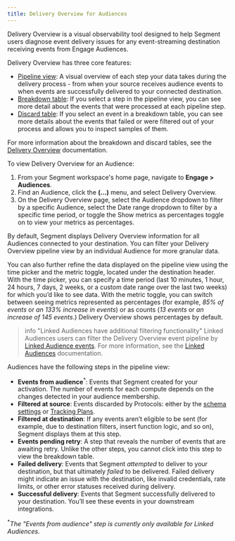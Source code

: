 ```yaml
---
title: Delivery Overview for Audiences
---
```


Delivery Overview is a visual observability tool designed to help Segment users diagnose event delivery issues for any event-streaming destination receiving events from Engage Audiences.

Delivery Overview has three core features:

- [Pipeline view](#pipeline-view): A visual overview of each step your data takes during the delivery process \- from when your source receives audience events to when events are successfully delivered to your connected destination.  
- [Breakdown table](/docs/monitoring/delivery-overview#breakdown-table): If you select a step in the pipeline view, you can see more detail about the events that were processed at each pipeline step.  
- [Discard table](/docs/monitoring/delivery-overview#breakdown-table): If you select an event in a breakdown table, you can see more details about the events that failed or were filtered out of your process and allows you to inspect samples of them.

For more information about the breakdown and discard tables, see the [Delivery Overview](/docs/monitoring/delivery-overview) documentation.

To view Delivery Overview for an Audience:
1. From your Segment workspace's home page, navigate to **Engage > Audiences**.  
2. Find an Audience, click the **(...)** menu, and select Delivery Overview.  
3. On the Delivery Overview page, select the Audience dropdown to filter by a specific Audience, select the Date range dropdown to filter by a specific time period, or toggle the Show metrics as percentages toggle on to view your metrics as percentages.

By default, Segment displays Delivery Overview information for all Audiences connected to your destination. You can filter your Delivery Overview pipeline view by an individual Audience for more granular data.

You can also further refine the data displayed on the pipeline view using the time picker and the metric toggle, located under the destination header. With the time picker, you can specify a time period (last 10 minutes, 1 hour, 24 hours, 7 days, 2 weeks, or a custom date range over the last two weeks) for which you’d like to see data. With the metric toggle, you can switch between seeing metrics represented as percentages (for example, *85% of events* or *an 133% increase in events*) or as counts (*13 events* or *an increase of 145 events*.) Delivery Overview shows percentages by default.

> info "Linked Audiences have additional filtering functionality" 
> Linked Audiences users can filter the Delivery Overview event pipeline by [Linked Audience events](/docs/engage/audiences/linked-audiences/#step-2c-define-how-and-when-to-trigger-an-event-to-your-destination). For more information, see the [Linked Audiences](/docs/engage/audiences/linked-audiences/#delivery-overview-for-linked-audiences) documentation.

Audiences have the following steps in the pipeline view:

- **Events from audience**<sup>*</sup>: Events that Segment created for your activation. The number of events for each compute depends on the changes detected in your audience membership.  
- **Filtered at source**: Events discarded by Protocols: either by the [schema settings](/docs/protocols/enforce/schema-configuration/) or [Tracking Plans](/docs/protocols/tracking-plan/create/).  
- **Filtered at destination**: If any events aren’t eligible to be sent (for example, due to destination filters, insert function logic, and so on), Segment displays them at this step.  
- **Events pending retry**: A step that reveals the number of events that are awaiting retry. Unlike the other steps, you cannot click into this step to view the breakdown table.  
- **Failed delivery**: Events that Segment *attempted* to deliver to your destination, but that ultimately *failed* to be delivered. Failed delivery might indicate an issue with the destination, like invalid credentials, rate limits, or other error statuses received during delivery.  
- **Successful delivery**: Events that Segment successfully delivered to your destination. You’ll see these events in your downstream integrations.

<sup>*</sup>_The "Events from audience" step is currently only available for Linked Audiences._